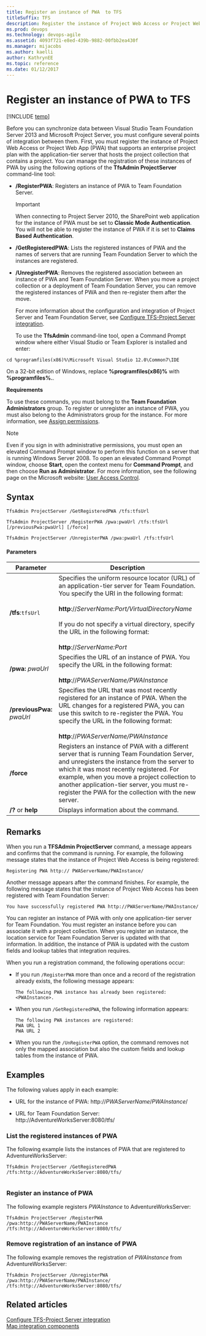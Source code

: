 ```yaml
---
title: Register an instance of PWA  to TFS 
titleSuffix: TFS 
description: Register the instance of Project Web Access or Project Web App (PWA) to support Team Foundation Server-Project Server integration 
ms.prod: devops
ms.technology: devops-agile
ms.assetid: 4093f721-e8ed-439b-9882-00fbb2ea430f
ms.manager: mijacobs
ms.author: kaelli
author: KathrynEE
ms.topic: reference
ms.date: 01/12/2017
---
```


# Register an instance of PWA  to TFS
[!INCLUDE [temp](../../includes/tfs-ps-sync-header.md)]

<a name="Top"></a> Before you can synchronize data between Visual Studio Team Foundation Server 2013 and Microsoft Project Server, you must configure several points of integration between them. First, you must register the instance of Project Web Access or Project Web App (PWA) that supports an enterprise project plan with the application-tier server that hosts the project collection that contains a project. You can manage the registration of these instances of PWA by using the following options of the **TfsAdmin ProjectServer** command-line tool:  
  
- **/RegisterPWA**: Registers an instance of PWA to Team Foundation Server.  
  
  > [!IMPORTANT]
  >  When connecting to Project Server 2010, the SharePoint web application for the instance of PWA must be set to **Classic Mode Authentication**. You will not be able to register the instance of PWA if it is set to **Claims Based Authentication**.  
  
- **/GetRegisteredPWA**: Lists the registered instances of PWA and the names of servers that are running Team Foundation Server to which the instances are registered.  
  
- **/UnregisterPWA**: Removes the registered association between an instance of PWA and Team Foundation Server. When you move a project collection or a deployment of Team Foundation Server, you can remove the registered instances of PWA and then re-register them after the move.  
  
  For more information about the configuration and integration of Project Server and Team Foundation Server, see [Configure TFS-Project Server integration](configure-tfs-project-server-integration.md).  
  
  To use the **TfsAdmin** command-line tool, open a Command Prompt window where either Visual Studio or Team Explorer is installed and enter:  
  
```  
cd %programfiles(x86)%\Microsoft Visual Studio 12.0\Common7\IDE  
```  
  
 On a 32-bit edition of Windows, replace **%programfiles(x86)%** with **%programfiles%.**.  
  
 **Requirements**  
  
 To use these commands, you must belong to the **Team Foundation Administrators**  group. To register or unregister an instance of PWA, you must also belong to the Administrators group for the instance. For more information, see [Assign permissions](assign-permissions-support-tfs-project-server-integration.md).  
  
> [!NOTE]
>  Even if you sign in with administrative permissions, you must open an elevated Command Prompt window to perform this function on a server that is running Windows Server 2008. To open an elevated Command Prompt window, choose **Start**, open the context menu for **Command Prompt**, and then choose **Run as Administrator**. For more information, see the following page on the Microsoft website: [User Access Control](https://go.microsoft.com/fwlink/?LinkId=111235).  
  
 
  
## Syntax  
  
```  
TfsAdmin ProjectServer /GetRegisteredPWA /tfs:tfsUrl  
```  
  
```  
TfsAdmin ProjectServer /RegisterPWA /pwa:pwaUrl /tfs:tfsUrl [/previousPwa:pwaUrl] [/force]  
```  
  
```  
TfsAdmin ProjectServer /UnregisterPWA /pwa:pwaUrl /tfs:tfsUrl  
```  
  
#### Parameters  
  
|**Parameter**|**Description**|  
|-------------------|---------------------|  
|**/tfs**:`tfsUrl`|Specifies the uniform resource locator (URL) of an application-tier server for Team Foundation. You specify the URI in the following format:<br /><br /> **http**://*ServerName:Port/VirtualDirectoryName*<br /><br /> If you do not specify a virtual directory, specify the URL in the following format:<br /><br /> **http**://*ServerName:Port*|  
|**/pwa:** *pwaUrl*|Specifies the URL of an instance of PWA. You specify the URL in the following format:<br /><br /> **http**://*PWAServerName/PWAInstance*|  
|**/previousPwa:** *pwaUrl*|Specifies the URL that was most recently registered for an instance of PWA. When the URL changes for a registered PWA, you can use this switch to re-register the PWA. You specify the URL in the following format:<br /><br /> **http**://*PWAServerName/PWAInstance*|  
|**/force**|Registers an instance of PWA with a different server that is running Team Foundation Server, and unregisters the instance from the server to which it was most recently registered. For example, when you move a project collection to another application-tier server, you must re-register the PWA for the collection with the new server.|  
|**/?** or **help**|Displays information about the command.|  
  
## Remarks  
 When you run a **TFSAdmin ProjectServer** command, a message appears and confirms that the command is running. For example, the following message states that the instance of Project Web Access is being registered:  
  
```  
Registering PWA http:// PWAServerName/PWAInstance/   
```  
  
 Another message appears after the command finishes. For example, the following message states that the instance of Project Web Access has been registered with Team Foundation Server:  
  
```  
You have successfully registered PWA http://PWAServerName/PWAInstance/  
```  
  
 You can register an instance of PWA with only one application-tier server for Team Foundation. You must register an instance before you can associate it with a project collection. When you register an instance, the location service for Team Foundation Server is updated with that information. In addition, the instance of PWA is updated with the custom fields and lookup tables that integration requires.  
  
 When you run a registration command, the following operations occur:  
  
-   If you run `/RegisterPWA` more than once and a record of the registration already exists, the following message appears:  
  
     `The following PWA instance has already been registered: <PWAInstance>.`  
  
-   When you run `/GetRegisteredPWA`, the following information appears:  
  
    ```  
    The following PWA instances are registered:    
    PWA URL 1  
    PWA URL 2  
    ```  
  
-   When you run the `/UnRegisterPWA` option, the command removes not only the mapped association but also the custom fields and lookup tables from the instance of PWA.  
  
## Examples  
 The following values apply in each example:  
  
- URL for the instance of PWA: http://<em>PWAServerName</em>/*PWAInstance*/  
  
- URL for Team Foundation Server: http://AdventureWorksServer:8080/tfs/  
  
### List the registered instances of PWA  
 The following example lists the instances of PWA that are registered to AdventureWorksServer:  
  
```  
TfsAdmin ProjectServer /GetRegisteredPWA /tfs:http://AdventureWorksServer:8080/tfs/  
  
```  
  
### Register an instance of PWA  
 The following example registers *PWAInstance* to AdventureWorksServer:  
  
```  
TfsAdmin ProjectServer /RegisterPWA /pwa:http://PWAServerName/PWAInstance /tfs:http://AdventureWorksServer:8080/tfs/  
```  
  
### Remove registration of an instance of PWA  
 The following example removes the registration of *PWAInstance* from AdventureWorksServer:  
  
```  
TfsAdmin ProjectServer /UnregisterPWA /pwa:http://PWAServerName/PWAInstance/ /tfs:http://AdventureWorksServer:8080/tfs/  
```  
  
  
## Related articles  
 [Configure TFS-Project Server integration](configure-tfs-project-server-integration.md)   
 [Map integration components](map-integration-components.md)